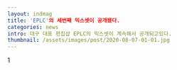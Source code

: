 ```yaml
---
layout: indmag
title: 'EPLC'의 세번째 믹스셋이 공개됐다.
categories: news
intro: 대구 대표 편집샵 EPLC의 믹스셋이 계속해서 공개되고있다.
thumbnail: /assets/images/post/2020-08-07-01-01.jpg
---
```


1
